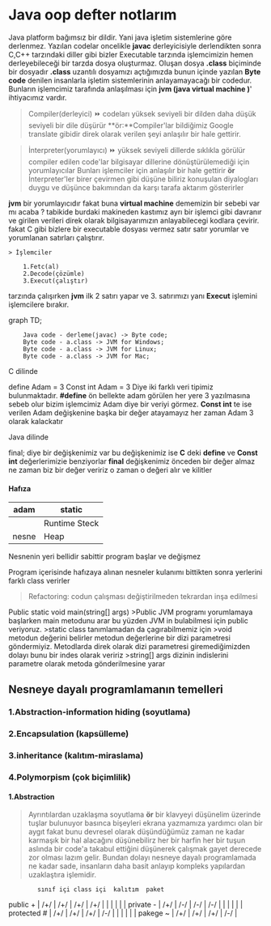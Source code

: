 # Java oop defter notlarım

Java platform bağımsız bir dildir. Yani java işletim sistemlerine göre derlenmez. Yazılan codelar oncelikle **javac** derleyicisiyle derlendikten sonra C,C++
tarzındaki diller gibi bizler Executable tarzında işlemcimizin hemen derleyebileceği bir tarzda dosya oluşturmaz. Oluşan dosya **.class** biçiminde bir dosyadır 
**.class** uzantılı dosyamızı açtığımızda bunun içinde yazılan **Byte code** denilen insanlarla işletim sistemlerinin anlayamayacağı bir codedur. Bunların işlemcimiz 
tarafında anlaşılması için  **jvm (java virtual machine )**' ihtiyacımız vardır.

>Compiler(derleyici) :fast_forward: codeları yüksek seviyeli bir dilden daha düşük seviyeli bir dile düşürür **ör:**Compiler'lar bildiğimiz Google translate gibidir 
direk olarak verilen şeyi anlaşılır bir hale gettirir.

> İnterpreter(yorumlayıcı) :fast_forward: yüksek seviyeli dillerde sıklıkla görülür compiler edilen code'lar bilgisayar dillerine dönüştürülemediği için yorumlayıcılar Bunları
işlemciler için anlaşılır bir hale gettirir **ör** İnterpreter'ler birer çevirmen gibi düşüne biliriz konuşulan diyalogları duygu ve düşünce bakımından da karşı tarafa 
aktarım gösterirler

**jvm** bir yorumlayıcıdır fakat buna **virtual machine** dememizin bir sebebi var mı acaba ? tabikide burdaki makineden kastımız ayrı bir işlemci gibi davranır ve 
girilen verileri direk olarak bilgisayarımızın anlayabilecegi kodlara çevirir. fakat C gibi bizlere bir executable dosyası vermez satır satır yorumlar ve yorumlanan
satırları çalıştırır.

    > İşlemciler
        
        1.Fetc(al)
        2.Decode(çözümle)
        3.Execut(çalıştır)
    

tarzında çalışırken **jvm** ilk 2 satırı yapar ve 3. satırımızı yanı **Execut** işlemini işlemcilere bırakır.
    
  graph TD;
  
        Java code - derleme(javac) -> Byte code;
        Byte code - a.class -> JVM for Windows;
        Byte code - a.class -> JVM for Linux;
        Byte code - a.class -> JVM for Mac;

C dilinde 

  define Adam = 3
  Const int Adam = 3
  Diye iki farklı veri tipimiz bulunmaktadır. **#define** ön bellekte adam görülen her yere 3 yazılmasına sebeb olur bizim işlemcimiz Adam diye bir veriyi görmez.
    **Const int** te ise verilen Adam değişkenine başka bir değer atayamayız her zaman Adam 3 olarak kalackatır 

Java dilinde

   final; diye bir değişkenimiz var bu değişkenimiz ise **C** deki **define** ve **Const int** değerlerimizie benziyorlar **final** değişkenimiz önceden bir değer almaz
    ne zaman biz bir değer veririz o zaman o değeri alır ve kilitler 

#### Hafıza

|adam   |static |  
|-------|-------|   
|       |Runtime Steck|   
| nesne | Heap  |   


Nesnenin yeri bellidir sabittir program başlar ve değişmez

Program içerisinde hafızaya alınan nesneler kulanımı bittikten sonra yerlerini farklı class
verirler


> Refactoring: codun çalışması değiştirilmeden tekrardan inşa edilmesi

Public static void main(string[] args)
    >Public JVM programı yorumlamaya başlarken main metodunu arar bu yüzden JVM in bulabilmesi için public veriyoruz.
    >static class tanımlamadan da çagırabilmemiz için 
    >void metodun değerini belirler 
    metodun değerlerine bir dizi parametresi göndermiyiz. Metodlarda direk olarak dizi parametresi giremediğimizden dolayı bunu bir indes olarak veririz
    >string[] args dizinin indislerini parametre olarak metoda gönderilmesine yarar 

## Nesneye dayalı programlamanın temelleri

### 1.**Abstraction-information hiding (soyutlama)**
### 2.**Encapsulation (kapsülleme)**
### 3.**inheritance (kalıtım-miraslama)**
### 4.**Polymorpism (çok biçimlilik)**

#### 1.Abstraction
> Ayrıntılardan uzaklaşma soyutlama 
> **ör** bir klavyeyi düşünelim üzerinde tuşlar bulunuyor basınca bişeyleri ekrana yazmamıza yardımcı olan bir aygıt 
 fakat bunu devresel olarak düşündüğümüz zaman ne kadar karmaşık bir hal alacağını düşünebilirz her bir harfin her bir tuşun 
aslında bir code'a takabul ettiğini düşünerek çalışmak gayet derecede zor olması lazım gelir. Bundan dolayı nesneye dayalı programlamada ne kadar 
sade, insanların daha basit anlayıp kompleks yapılardan uzaklaştıra işlemidir. 


            sınıf içi class içi  kalıtım  paket
public  +   |  /+/   |   /+/    |  /+/   |  /+/  |
            |        |          |        |       |
private  -  |  /+/   |   /-/    |  /-/   |  /-/  |
            |        |          |        |       |
protected # |  /+/   |   /+/    |  /+/   |  /-/  |
            |        |          |        |       |
pakege   ~  |  /+/   |   /+/    |  /+/   |  /-/  |

